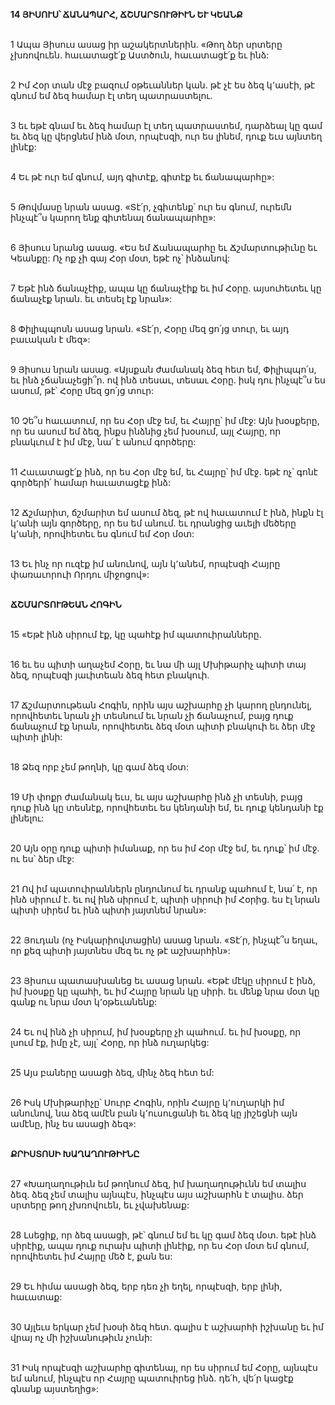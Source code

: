 **14 ՅԻՍՈՒՍ՝ ՃԱՆԱՊԱՐՀ, ՃՇՄԱՐՏՈՒԹԻՒՆ ԵՒ ԿԵԱՆՔ**

\
 1 Ապա Յիսուս ասաց իր աշակերտներին. «Թող ձեր սրտերը չխռովուեն. հաւատացէ՛ք Աստծուն, հաւատացէ՛ք եւ ինձ:

\
 2 Իմ Հօր տան մէջ բազում օթեւաններ կան. թէ չէ ես ձեզ կ՚ասէի, թէ գնում եմ ձեզ համար էլ տեղ պատրաստելու.

\
 3 եւ եթէ գնամ եւ ձեզ համար էլ տեղ պատրաստեմ, դարձեալ կը գամ եւ ձեզ կը վերցնեմ ինձ մօտ, որպէսզի, ուր ես լինեմ, դուք եւս այնտեղ լինէք:

\
 4 Եւ թէ ուր եմ գնում, այդ գիտէք, գիտէք եւ ճանապարհը»:

\
5 Թովմասը նրան ասաց. «Տէ՛ր, չգիտենք՝ ուր ես գնում, ուրեմն ինչպէ՞ս կարող ենք գիտենալ ճանապարհը»:

\
6 Յիսուս նրանց ասաց. «Ես եմ Ճանապարհը եւ Ճշմարտութիւնը եւ Կեանքը: Ոչ ոք չի գայ Հօր մօտ, եթէ ոչ՝ ինձանով:

\
7 Եթէ ինձ ճանաչէիք, ապա կը ճանաչէիք եւ իմ Հօրը. այսուհետեւ կը ճանաչէք նրան. եւ տեսել էք նրան»:

\
8 Փիլիպպոսն ասաց նրան. «Տէ՛ր, Հօրը մեզ ցո՛յց տուր, եւ այդ բաւական է մեզ»:

\
9 Յիսուս նրան ասաց. «Այսքան ժամանակ ձեզ հետ եմ, Փիլիպպո՛ս, եւ ինձ չճանաչեցի՞ր. ով ինձ տեսաւ, տեսաւ Հօրը. իսկ դու ինչպէ՞ս ես ասում, թէ՝ Հօրը մեզ ցո՛յց տուր:

\
10 Չե՞ս հաւատում, որ ես Հօր մէջ եմ, եւ Հայրը՝ իմ մէջ: Այն խօսքերը, որ ես ասում եմ ձեզ, ինքս ինձնից չեմ խօսում, այլ Հայրը, որ բնակւում է իմ մէջ, նա՛ է անում գործերը:

\
11 Հաւատացէ՛ք ինձ, որ ես Հօր մէջ եմ, եւ Հայրը՝ իմ մէջ. եթէ ոչ՝ գոնէ գործերի՛ համար հաւատացէք ինձ:

\
12 Ճշմարիտ, ճշմարիտ եմ ասում ձեզ, թէ ով հաւատում է ինձ, ինքն էլ կ՚անի այն գործերը, որ ես եմ անում. եւ դրանցից աւելի մեծերը կ՚անի, որովհետեւ ես գնում եմ Հօր մօտ:

\
13 Եւ ինչ որ ուզէք իմ անունով, այն կ՚անեմ, որպէսզի Հայրը փառաւորուի Որդու միջոցով»:

\
 **ՃՇՄԱՐՏՈՒԹԵԱՆ ՀՈԳԻՆ**

\
 15 «Եթէ ինձ սիրում էք, կը պահէք իմ պատուիրանները.

\
 16 եւ ես պիտի աղաչեմ Հօրը, եւ նա մի այլ Մխիթարիչ պիտի տայ ձեզ, որպէսզի յաւիտեան ձեզ հետ բնակուի.

\
 17 Ճշմարտութեան Հոգին, որին այս աշխարհը չի կարող ընդունել, որովհետեւ նրան չի տեսնում եւ նրան չի ճանաչում, բայց դուք ճանաչում էք նրան, որովհետեւ ձեզ մօտ պիտի բնակուի եւ ձեր մէջ պիտի լինի:

\
 18 Ձեզ որբ չեմ թողնի, կը գամ ձեզ մօտ:

\
 19 Մի փոքր ժամանակ եւս, եւ այս աշխարհը ինձ չի տեսնի, բայց դուք ինձ կը տեսնէք, որովհետեւ ես կենդանի եմ, եւ դուք կենդանի էք լինելու:

\
 20 Այն օրը դուք պիտի իմանաք, որ ես իմ Հօր մէջ եմ, եւ դուք՝ իմ մէջ. ու ես՝ ձեր մէջ:

\
 21 Ով իմ պատուիրաններն ընդունում եւ դրանք պահում է, նա՛ է, որ ինձ սիրում է. եւ ով ինձ սիրում է, պիտի սիրուի իմ Հօրից. ես էլ նրան պիտի սիրեմ եւ ինձ պիտի յայտնեմ նրան»:

\
 22 Յուդան (ոչ Իսկարիովտացին) ասաց նրան. «Տէ՛ր, ինչպէ՞ս եղաւ, որ քեզ պիտի յայտնես մեզ եւ ոչ թէ աշխարհին»:

\
 23 Յիսուս պատասխանեց եւ ասաց նրան. «Եթէ մէկը սիրում է ինձ, իմ խօսքը կը պահի, եւ իմ Հայրը նրան կը սիրի. եւ մենք նրա մօտ կը գանք ու նրա մօտ կ՚օթեւանենք:

\
 24 Եւ ով ինձ չի սիրում, իմ խօսքերը չի պահում. եւ իմ խօսքը, որ լսում էք, իմը չէ, այլ՝ Հօրը, որ ինձ ուղարկեց:

\
 25 Այս բաները ասացի ձեզ, մինչ ձեզ հետ եմ:

\
 26 Իսկ Մխիթարիչը՝ Սուրբ Հոգին, որին Հայրը կ՚ուղարկի իմ անունով, նա ձեզ ամէն բան կ՚ուսուցանի եւ ձեզ կը յիշեցնի այն ամէնը, ինչ ես ասացի ձեզ»:

\
 **ՔՐԻՍՏՈՍԻ ԽԱՂԱՂՈՒԹԻՒՆԸ**

\
 27 «Խաղաղութիւն եմ թողնում ձեզ, իմ խաղաղութիւնն եմ տալիս ձեզ. ձեզ չեմ տալիս այնպէս, ինչպէս այս աշխարհն է տալիս. ձեր սրտերը թող չխռովուեն, եւ չվախենաք:

\
 28 Լսեցիք, որ ձեզ ասացի, թէ՝ գնում եմ եւ կը գամ ձեզ մօտ. եթէ ինձ սիրէիք, ապա դուք ուրախ պիտի լինէիք, որ ես Հօր մօտ եմ գնում, որովհետեւ իմ Հայրը մեծ է, քան ես:

\
 29 Եւ հիմա ասացի ձեզ, երբ դեռ չի եղել, որպէսզի, երբ լինի, հաւատաք:

\
 30 Այլեւս երկար չեմ խօսի ձեզ հետ. գալիս է աշխարհի իշխանը եւ իմ վրայ ոչ մի իշխանութիւն չունի:

\
 31 Իսկ որպէսզի աշխարհը գիտենայ, որ ես սիրում եմ Հօրը, այնպէս եմ անում, ինչպէս որ Հայրը պատուիրեց ինձ. դե՛հ, վե՛ր կացէք գնանք այստեղից»:
